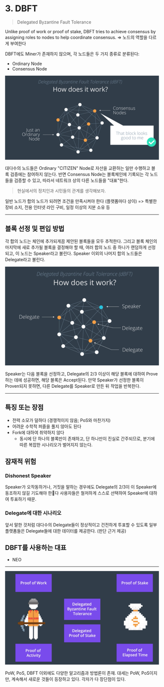 # 3. DBFT

> Delegated Byzantine Fault Tolerance

Unlike proof of work or proof of stake, DBFT tries to achieve consensus by assigning roles to nodes to help coordinate consensus.
=> 노드의 역할을 다르게 부여한다

DBFT에도 Miner가 존재하지 않으며, 각 노드들은 두 가지 종류로 분류된다:
- Ordinary Node
- Consensus Node

![consensus node](consensusNode.png)

대다수의 노드들은 Ordinary "CITIZEN" Node로 자산을 교환하는 일만 수행하고 블록 검증에는 참여하지 않는다.
반면 Consensus Node는 블록체인에 기록되는 각 노드들을 검증할 수 있고, 따라서 네트워크 상의 다른 노드들을 "대표"한다.

> 현실에서의 정치인과 시민들의 관계를 생각해보자.

일반 노드가 합의 노드가 되려면 조건을 만족시켜야 한다 (플랫폼마다 상이)
=> 특별한 장비 소지, 전용 인터넷 라인 구비, 일정 이상의 지분 소유 등

-----

## 블록 선정 및 편입 방법

각 합의 노드는 체인에 추가되게끔 제안된 블록들을 모두 추적한다.
그리고 블록 체인의 마지막에 새로 추가될 블록을 결정해야 할 때,
여러 합의 노드 중 하나가 랜덤하게 선정되고, 이 노드는 Speaker라고 불린다.
Speaker 이외의 나머지 합의 노드들은 Delegate라고 불린다.

![speaker and delegate](delegates.png)

Speaker는 다음 블록을 선정하고, Delegate의 2/3 이상이 해당 블록에 대하여 Prove하는 데에 성공하면, 해당 블록은 Accept된다.
만약 Speaker가 선정한 블록이 Proven되지 못하면, 다른 Delegate를 Speaker로 만든 뒤 작업을 반복한다.

----

## 특징 또는 장점

- 전력 소모가 덜하다 (경쟁적이지 않음; PoS와 마찬가지)
- 어려운 수학적 퍼즐을 풀지 않아도 된다
- Fork에 대하여 취약하지 않다
  - 동시에 단 하나의 블록만이 존재하고, 단 하나만이 진실로 간주되므로, 분기에 따른 복잡한 시나리오가 벌어지지 않는다.

## 잠재적 위험

### Dishonest Speaker

Speaker가 오작동하거나, 거짓을 말하는 경우에도
Delegate의 2/3이 이 Speaker에 동조하지 않길 기도해야 한다
사용자들은 철저하게 스스로 선택하여 Speaker에 대하여 투표하기 때문.

### Delegate에 대한 시나리오

앞서 말한 것처럼 대다수의 Delegate들이 정상적이고 건전하게 투표할 수 있도록
일부 플랫폼들은 Delegate들에 대한 데이터를 제공한다. (판단 근거 제공)

## DBFT를 사용하는 대표

- NEO

------

![other mechanisms](others.png)

PoW, PoS, DBFT 이외에도 다양한 알고리즘과 방법론이 존재.
대세는 PoW, PoS이지만, 계속해서 새로운 것들이 등장하고 있다.
각자가 다 장단점이 있다.
